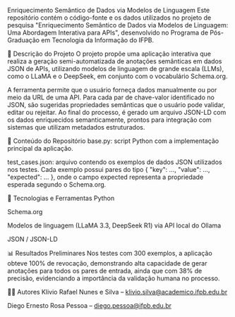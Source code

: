 Enriquecimento Semântico de Dados via Modelos de Linguagem
Este repositório contém o código-fonte e os dados utilizados no projeto de pesquisa "Enriquecimento Semântico de Dados via Modelos de Linguagem: Uma Abordagem Interativa para APIs", desenvolvido no Programa de Pós-Graduação em Tecnologia da Informação do IFPB.

📌 Descrição do Projeto
O projeto propõe uma aplicação interativa que realiza a geração semi-automatizada de anotações semânticas em dados JSON de APIs, utilizando modelos de linguagem de grande escala (LLMs), como o LLaMA e o DeepSeek, em conjunto com o vocabulário Schema.org.

A ferramenta permite que o usuário forneça dados manualmente ou por meio da URL de uma API. Para cada par de chave-valor identificado no JSON, são sugeridas propriedades semânticas que o usuário pode validar, editar ou rejeitar. Ao final do processo, é gerado um arquivo JSON-LD com os dados enriquecidos semanticamente, prontos para integração com sistemas que utilizam metadados estruturados.

📁 Conteúdo do Repositório
base.py: script Python com a implementação principal da aplicação.

test_cases.json: arquivo contendo os exemplos de dados JSON utilizados nos testes. Cada exemplo possui pares do tipo { "key": ..., "value": ..., "expected": ... }, onde o campo expected representa a propriedade esperada segundo o Schema.org.

🚀 Tecnologias e Ferramentas
Python

Schema.org

Modelos de linguagem (LLaMA 3.3, DeepSeek R1) via API local do Ollama

JSON / JSON-LD

📊 Resultados Preliminares
Nos testes com 300 exemplos, a aplicação obteve 100% de revocação, demonstrando alta capacidade de gerar anotações para todos os pares de entrada, ainda que com 38% de precisão, evidenciando a importância da validação humana no processo.

👨‍💻 Autores
Klivio Rafael Nunes e Silva – klivio.silva@academico.ifpb.edu.br

Diego Ernesto Rosa Pessoa – diego.pessoa@ifpb.edu.br

